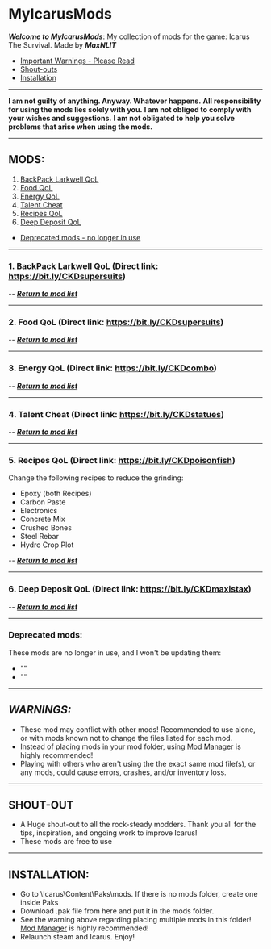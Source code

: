 # MyIcarusMods
*__Welcome to MyIcarusMods__*: My collection of mods for the game: Icarus The Survival. Made by *__MaxNLIT__*

* [Important Warnings - Please Read](#warnings)
* [Shout-outs](#shouts)
* [Installation](#install)

---

**I am not guilty of anything. Anyway. Whatever happens.**
**All responsibility for using the mods lies solely with you.**
**I am not obliged to comply with your wishes and suggestions.**
**I am not obligated to help you solve problems that arise when using the mods.**

---


## <a name="modlist">MODS:</a>

1. [BackPack Larkwell QoL](#1)
2. [Food QoL](#2)
3. [Energy QoL](#3)
4. [Talent Cheat](#4)
5. [Recipes QoL](#5)
6. [Deep Deposit QoL](#6)

* [Deprecated mods - no longer in use](#99)

---

### 1. <a name="1">__BackPack Larkwell QoL__</a> (Direct link: https://bit.ly/CKDsupersuits)

-- [*__Return to mod list__*](#modlist)

---

### 2. <a name="2">__Food QoL__</a> (Direct link: https://bit.ly/CKDsupersuits)

-- [*__Return to mod list__*](#modlist)

---

### 3. <a name="3">__Energy QoL__</a> (Direct link: https://bit.ly/CKDcombo)

-- [*__Return to mod list__*](#modlist)

---

### 4. <a name="4">__Talent Cheat__</a> (Direct link: https://bit.ly/CKDstatues)

-- [*__Return to mod list__*](#modlist)

---

### 5. <a name="5">__Recipes QoL__</a> (Direct link: https://bit.ly/CKDpoisonfish)

Change the following recipes to reduce the grinding:
* Epoxy (both Recipes)
* Carbon Paste
* Electronics
* Concrete Mix
* Crushed Bones
* Steel Rebar
* Hydro Crop Plot

-- [*__Return to mod list__*](#modlist)

---

### 6. <a name="6">__Deep Deposit QoL__</a> (Direct link: https://bit.ly/CKDmaxistax)

-- [*__Return to mod list__*](#modlist)

---

### <a name="99">__Deprecated mods:__</a>

These mods are no longer in use, and I won't be updating them:
* ""
* "" 

---


## <a name="warnings">*__WARNINGS:__*</a>

* These mod may conflict with other mods! Recommended to use alone, or with mods known not to change the files listed for each mod.
* Instead of placing mods in your mod folder, using [Mod Manager](https://github.com/Jimk72/Icarus_Software) is highly recommended!
* Playing with others who aren't using the the exact same mod file(s), or any mods, could cause errors, crashes, and/or inventory loss.

---

## <a name="shouts">__SHOUT-OUT__</a> 

* A Huge shout-out to all the rock-steady modders. Thank you all for the tips, inspiration, and ongoing work to improve Icarus!
* These mods are free to use

---

## <a name="install">__INSTALLATION:__</a>

* Go to \Icarus\Content\Paks\mods. If there is no mods folder, create one inside Paks
* Download .pak file from here and put it in the mods folder.
* See the warning above regarding placing multiple mods in this folder! [Mod Manager](https://github.com/Jimk72/Icarus_Software) is highly recommended! 
* Relaunch steam and Icarus. Enjoy!
